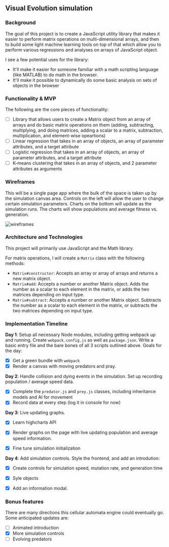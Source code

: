 ## Visual Evolution simulation

### Background

The goal of this project is to create a JavaScript utility library that makes it easier to perform matrix operations on multi-dimensional arrays, and then to build some light machine learning tools on top of that which allow you to perform various regressions and analyses on arrays of JavaScript object.

I see a few potential uses for the library:
- It'll make it easier for someone familiar with a math scripting language (like MATLAB) to do math in the browser.
- It'll make it possible to dynamically do some basic analysis on sets of objects in the browser

### Functionality & MVP  

The following are the core pieces of functionality:

- [ ] Library that allows users to create a Matrix object from an array of arrays and do basic matrix operations on them (adding, subtracting, multiplying, and doing   matrices, adding a scalar to a matrix, subtraction, multiplication, and element-wise opeartions)
- [ ] Linear regression that takes in an array of objects, an array of parameter attributes, and a target attribute
- [ ] Logistic regression that takes in an array of objects, an array of parameter attributes, and a target attribute
- [ ] K-means clustering that takes in an array of objects, and 2 parameter attributes as arguments

### Wireframes

This will be a single page app where the bulk of the space is taken up by the simulation canvas area. Controls on the left will allow the user to change certain simulation parameters. Charts on the bottom will update as the simulation runs. The charts will show populations and average fitness vs. generation.

![wireframes]

### Architecture and Technologies

This project will primarily use JavaScript and the Math library.

For matrix operations, I will create a `Matrix` class with the following methods:
- `Matrix#constructor`: Accepts an array or array of arrays and returns a new matrix object.
- `Matrix#add`: Accepts a number or another Matrix object. Adds the number as a scalar to each element in the matrix, or adds the two matrices depending on input type.
- `Matrix#subtract`: Accepts a number or another Matrix object. Subtracts the number as a scalar to each element in the matrix, or subtracts the two matrices depending on input type. 



### Implementation Timeline

**Day 1**: Setup all necessary Node modules, including getting webpack up and running. Create `webpack.config.js` as well as `package.json`.  Write a basic entry file and the bare bones of all 3 scripts outlined above.  Goals for the day:

- [x] Get a green bundle with `webpack`
- [x] Render a canvas with moving predators and pray.

**Day 2**: Handle collision and dying events in the simulation. Set up recording population / average speed data.

- [x] Complete the `predator.js` and `prey.js` classes, including inheritance models and AI for movement
- [x] Record data at every step (log it in console for now)

**Day 3**: Live updating graphs.

- [x] Learn highcharts API
- [x] Render graphs on the page with live updating population and average speed information.
- [x] Fine tune simulation initialization


**Day 4**: Add simulation controls.  Style the frontend, and add an introdution:

- [x] Create controls for simulation speed, mutation rate, and generation time
- [x] Syle objects
- [x] Add an information modal.


### Bonus features

There are many directions this cellular automata engine could eventually go.  Some anticipated updates are:

- [ ] Animated introduction
- [x] More simulation controls
- [ ] Evolving predators

[wireframes]: ./evolutionjs.png
